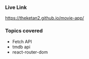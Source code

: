 ### Live Link

https://theketan2.github.io/movie-app/

### Topics covered

- Fetch API
- tmdb api
- react-router-dom
